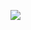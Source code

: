 ![](https://cdn.nlark.com/yuque/0/2022/jpeg/1128524/1666786522290-fcc10d6e-6444-4392-857b-07dfeefdd7f5.jpeg)
